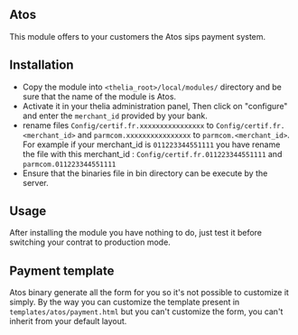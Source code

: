 Atos
----

This module offers to your customers the Atos sips payment system.

## Installation

* Copy the module into ```<thelia_root>/local/modules/``` directory and be sure that the name of the module is Atos.
* Activate it in your thelia administration panel, Then click on "configure" and enter the ```merchant_id``` provided by your bank.
* rename files ```Config/certif.fr.xxxxxxxxxxxxxxxx``` to ```Config/certif.fr.<merchant_id>``` and ```parmcom.xxxxxxxxxxxxxxxx``` to ```parmcom.<merchant_id>```.
For example if your merchant_id is ```011223344551111``` you have rename the file with this merchant_id : ```Config/certif.fr.011223344551111``` and ```parmcom.011223344551111```
* Ensure that the binaries file in bin directory can be execute by the server.

## Usage

After installing the module you have nothing to do, just test it before switching your contrat to production mode.

## Payment template

Atos binary generate all the form for you so it's not possible to customize it simply. By the way you can customize the template present in ```templates/atos/payment.html``` but you can't customize the form, you can't inherit
from your default layout.